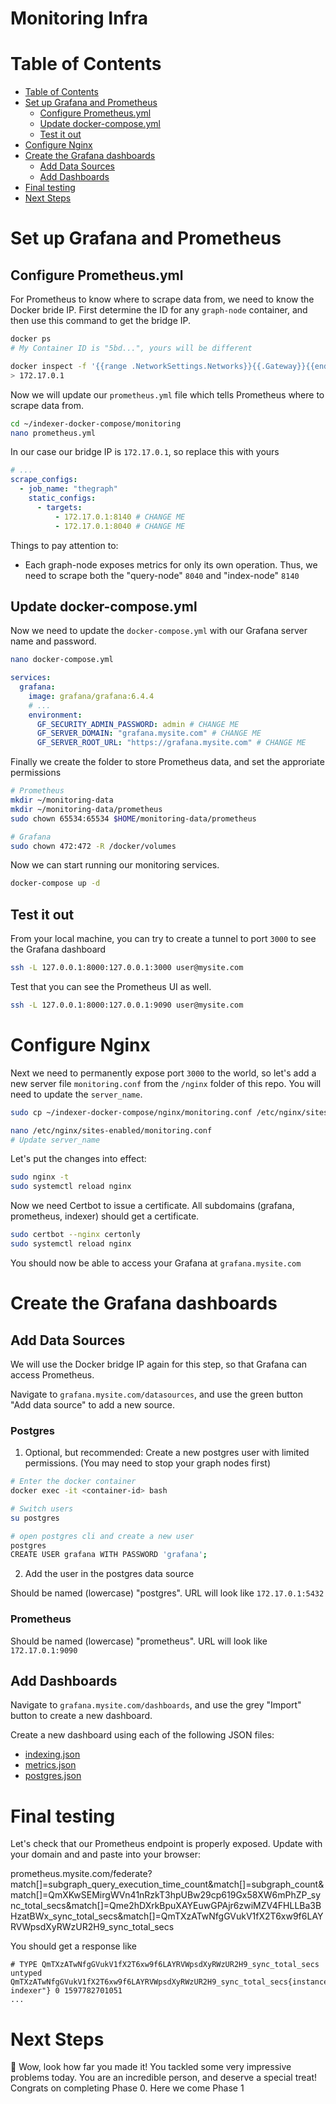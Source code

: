 <h1>Monitoring Infra</h1>

# Table of Contents

<!-- TOC START min:1 max:2 link:true asterisk:false update:true -->
- [Table of Contents](#table-of-contents)
- [Set up Grafana and Prometheus](#set-up-grafana-and-prometheus)
  - [Configure Prometheus.yml](#configure-prometheusyml)
  - [Update docker-compose.yml](#update-docker-composeyml)
  - [Test it out](#test-it-out)
- [Configure Nginx](#configure-nginx)
- [Create the Grafana dashboards](#create-the-grafana-dashboards)
  - [Add Data Sources](#add-data-sources)
  - [Add Dashboards](#add-dashboards)
- [Final testing](#final-testing)
- [Next Steps](#next-steps)
<!-- TOC END -->


# Set up Grafana and Prometheus

## Configure Prometheus.yml

For Prometheus to know where to scrape data from, we need to know the Docker bride IP. First determine the ID for any `graph-node` container, and then use this command to get the bridge IP.

```bash
docker ps
# My Container ID is "5bd...", yours will be different

docker inspect -f '{{range .NetworkSettings.Networks}}{{.Gateway}}{{end}}' <container-ID>
> 172.17.0.1
```

Now we will update our `prometheus.yml` file which tells Prometheus where to scrape data from.

```bash
cd ~/indexer-docker-compose/monitoring
nano prometheus.yml
```

In our case our bridge IP is `172.17.0.1`, so replace this with yours

```yaml
# ...
scrape_configs:
  - job_name: "thegraph"
    static_configs:
      - targets:
          - 172.17.0.1:8140 # CHANGE ME
          - 172.17.0.1:8040 # CHANGE ME
```

Things to pay attention to:

- Each graph-node exposes metrics for only its own operation. Thus, we need to scrape both the "query-node" `8040` and "index-node" `8140`

## Update docker-compose.yml

Now we need to update the `docker-compose.yml` with our Grafana server name and password.

```bash
nano docker-compose.yml
```

```yaml
services:
  grafana:
    image: grafana/grafana:6.4.4
    # ...
    environment:
      GF_SECURITY_ADMIN_PASSWORD: admin # CHANGE ME
      GF_SERVER_DOMAIN: "grafana.mysite.com" # CHANGE ME
      GF_SERVER_ROOT_URL: "https://grafana.mysite.com" # CHANGE ME
```

Finally we create the folder to store Prometheus data, and set the approriate permissions

```bash
# Prometheus
mkdir ~/monitoring-data
mkdir ~/monitoring-data/prometheus
sudo chown 65534:65534 $HOME/monitoring-data/prometheus

# Grafana
sudo chown 472:472 -R /docker/volumes
```

Now we can start running our monitoring services.

```bash
docker-compose up -d
```

## Test it out

From your local machine, you can try to create a tunnel to port `3000` to see the Grafana dashboard

```bash
ssh -L 127.0.0.1:8000:127.0.0.1:3000 user@mysite.com
```

Test that you can see the Prometheus UI as well.

```bash
ssh -L 127.0.0.1:8000:127.0.0.1:9090 user@mysite.com
```

# Configure Nginx

Next we need to permanently expose port `3000` to the world, so let's add a new server file `monitoring.conf` from the `/nginx` folder of this repo. You will need to update the `server_name`.

```bash
sudo cp ~/indexer-docker-compose/nginx/monitoring.conf /etc/nginx/sites-enabled

nano /etc/nginx/sites-enabled/monitoring.conf
# Update server_name
```

Let's put the changes into effect:

```bash
sudo nginx -t
sudo systemctl reload nginx
```

Now we need Certbot to issue a certificate. All subdomains (grafana, prometheus, indexer) should get a certificate.

```bash
sudo certbot --nginx certonly
sudo systemctl reload nginx
```

You should now be able to access your Grafana at `grafana.mysite.com`

# Create the Grafana dashboards

## Add Data Sources

We will use the Docker bridge IP again for this step, so that Grafana can access Prometheus.

Navigate to `grafana.mysite.com/datasources`, and use the green button "Add data source" to add a new source.

### Postgres

1. Optional, but recommended: Create a new postgres user with limited permissions. (You may need to stop your graph nodes first)

```bash
# Enter the docker container
docker exec -it <container-id> bash

# Switch users
su postgres

# open postgres cli and create a new user
postgres
CREATE USER grafana WITH PASSWORD 'grafana';
```

2. Add the user in the postgres data source

Should be named (lowercase) "postgres". URL will look like `172.17.0.1:5432`

### Prometheus

Should be named (lowercase) "prometheus". URL will look like `172.17.0.1:9090`

## Add Dashboards

Navigate to `grafana.mysite.com/dashboards`, and use the grey "Import" button to create a new dashboard.

Create a new dashboard using each of the following JSON files:

- [indexing.json](https://gist.github.com/pi0neerpat/b4e2efd11531d3b872455fcaaeb06dd8)
- [metrics.json](https://gist.github.com/pi0neerpat/5c469d7ffe850b34c7b245be48f51706)
- [postgres.json](https://gist.github.com/pi0neerpat/9e9e2356b2e7db37e05173e03fa9a662)

# Final testing

Let's check that our Prometheus endpoint is properly exposed. Update with your domain and and paste into your browser:

prometheus.mysite.com/federate?match[]=subgraph_query_execution_time_count&match[]=subgraph_count&match[]=QmXKwSEMirgWVn41nRzkT3hpUBw29cp619Gx58XW6mPhZP_sync_total_secs&match[]=Qme2hDXrkBpuXAYEuwGPAjr6zwiMZV4FHLLBa3BHzatBWx_sync_total_secs&match[]=QmTXzATwNfgGVukV1fX2T6xw9f6LAYRVWpsdXyRWzUR2H9_sync_total_secs

You should get a response like

```
# TYPE QmTXzATwNfgGVukV1fX2T6xw9f6LAYRVWpsdXyRWzUR2H9_sync_total_secs untyped
QmTXzATwNfgGVukV1fX2T6xw9f6LAYRVWpsdXyRWzUR2H9_sync_total_secs{instance="172.17.0.1:8040",job="thegraph-indexer"} 0 1597782701051
...
```

# Next Steps

🥳 Wow, look how far you made it! You tackled some very impressive problems today. You are an incredible person, and deserve a special treat! Congrats on completing Phase 0. Here we come Phase 1
